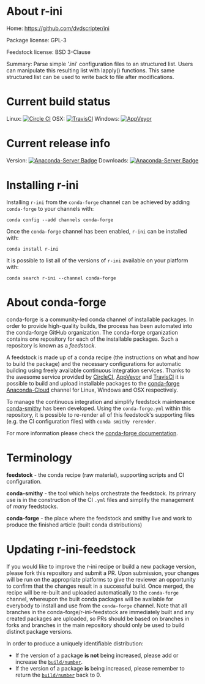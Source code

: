 About r-ini
===========

Home: https://github.com/dvdscripter/ini

Package license: GPL-3

Feedstock license: BSD 3-Clause

Summary: Parse simple '.ini' configuration files to an structured list. Users can manipulate this resulting list with lapply() functions. This same structured list can be used to write back to file after modifications.



Current build status
====================

Linux: [![Circle CI](https://circleci.com/gh/conda-forge/r-ini-feedstock.svg?style=shield)](https://circleci.com/gh/conda-forge/r-ini-feedstock)
OSX: [![TravisCI](https://travis-ci.org/conda-forge/r-ini-feedstock.svg?branch=master)](https://travis-ci.org/conda-forge/r-ini-feedstock)
Windows: [![AppVeyor](https://ci.appveyor.com/api/projects/status/github/conda-forge/r-ini-feedstock?svg=True)](https://ci.appveyor.com/project/conda-forge/r-ini-feedstock/branch/master)

Current release info
====================
Version: [![Anaconda-Server Badge](https://anaconda.org/conda-forge/r-ini/badges/version.svg)](https://anaconda.org/conda-forge/r-ini)
Downloads: [![Anaconda-Server Badge](https://anaconda.org/conda-forge/r-ini/badges/downloads.svg)](https://anaconda.org/conda-forge/r-ini)

Installing r-ini
================

Installing `r-ini` from the `conda-forge` channel can be achieved by adding `conda-forge` to your channels with:

```
conda config --add channels conda-forge
```

Once the `conda-forge` channel has been enabled, `r-ini` can be installed with:

```
conda install r-ini
```

It is possible to list all of the versions of `r-ini` available on your platform with:

```
conda search r-ini --channel conda-forge
```


About conda-forge
=================

conda-forge is a community-led conda channel of installable packages.
In order to provide high-quality builds, the process has been automated into the
conda-forge GitHub organization. The conda-forge organization contains one repository
for each of the installable packages. Such a repository is known as a *feedstock*.

A feedstock is made up of a conda recipe (the instructions on what and how to build
the package) and the necessary configurations for automatic building using freely
available continuous integration services. Thanks to the awesome service provided by
[CircleCI](https://circleci.com/), [AppVeyor](http://www.appveyor.com/)
and [TravisCI](https://travis-ci.org/) it is possible to build and upload installable
packages to the [conda-forge](https://anaconda.org/conda-forge)
[Anaconda-Cloud](http://docs.anaconda.org/) channel for Linux, Windows and OSX respectively.

To manage the continuous integration and simplify feedstock maintenance
[conda-smithy](http://github.com/conda-forge/conda-smithy) has been developed.
Using the ``conda-forge.yml`` within this repository, it is possible to re-render all of
this feedstock's supporting files (e.g. the CI configuration files) with ``conda smithy rerender``.

For more information please check the [conda-forge documentation](https://conda-forge.org/docs/).

Terminology
===========

**feedstock** - the conda recipe (raw material), supporting scripts and CI configuration.

**conda-smithy** - the tool which helps orchestrate the feedstock.
                   Its primary use is in the construction of the CI ``.yml`` files
                   and simplify the management of *many* feedstocks.

**conda-forge** - the place where the feedstock and smithy live and work to
                  produce the finished article (built conda distributions)


Updating r-ini-feedstock
========================

If you would like to improve the r-ini recipe or build a new
package version, please fork this repository and submit a PR. Upon submission,
your changes will be run on the appropriate platforms to give the reviewer an
opportunity to confirm that the changes result in a successful build. Once
merged, the recipe will be re-built and uploaded automatically to the
`conda-forge` channel, whereupon the built conda packages will be available for
everybody to install and use from the `conda-forge` channel.
Note that all branches in the conda-forge/r-ini-feedstock are
immediately built and any created packages are uploaded, so PRs should be based
on branches in forks and branches in the main repository should only be used to
build distinct package versions.

In order to produce a uniquely identifiable distribution:
 * If the version of a package **is not** being increased, please add or increase
   the [``build/number``](http://conda.pydata.org/docs/building/meta-yaml.html#build-number-and-string).
 * If the version of a package **is** being increased, please remember to return
   the [``build/number``](http://conda.pydata.org/docs/building/meta-yaml.html#build-number-and-string)
   back to 0.